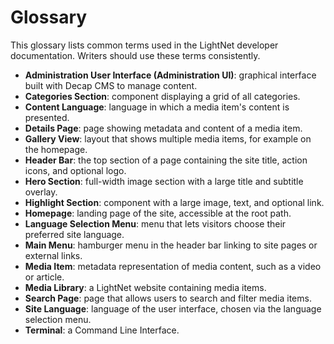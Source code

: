 # Glossary

This glossary lists common terms used in the LightNet developer documentation. Writers should use these terms consistently.

- **Administration User Interface (Administration UI)**: graphical interface built with Decap CMS to manage content.
- **Categories Section**: component displaying a grid of all categories.
- **Content Language**: language in which a media item's content is presented.
- **Details Page**: page showing metadata and content of a media item.
- **Gallery View**: layout that shows multiple media items, for example on the homepage.
- **Header Bar**: the top section of a page containing the site title, action icons, and optional logo.
- **Hero Section**: full-width image section with a large title and subtitle overlay.
- **Highlight Section**: component with a large image, text, and optional link.
- **Homepage**: landing page of the site, accessible at the root path.
- **Language Selection Menu**: menu that lets visitors choose their preferred site language.
- **Main Menu**: hamburger menu in the header bar linking to site pages or external links.
- **Media Item**: metadata representation of media content, such as a video or article.
- **Media Library**: a LightNet website containing media items.
- **Search Page**: page that allows users to search and filter media items.
- **Site Language**: language of the user interface, chosen via the language selection menu.
- **Terminal**: a Command Line Interface.
